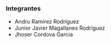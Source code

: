 ### Integrantes
- Andru Ramirez Rodriguez
- Junior Javier Magallanes Rodriguez
- Jhoser Cordova Garcia
